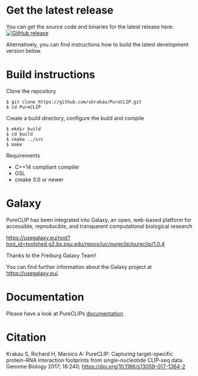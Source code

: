 # Get the latest release

You can get the source code and binaries for the latest release here: [![GitHub release](https://img.shields.io/github/release/skrakau/PureCLIP.svg)](https://github.com/skrakau/PureCLIP/releases/latest)

Alternatively, you can find instructions how to build the latest development version below.

# Build instructions

Clone the repository

    $ git clone https://github.com/skrakau/PureCLIP.git
    $ cd PureCLIP

Create a build directory, configure the build and compile

    $ mkdir build
    $ cd build
    $ cmake ../src
    $ make

Requirements

 - C++14 compliant compiler
 - GSL
 - cmake 3.0 or newer

# Galaxy

PureCLIP has been integrated into Galaxy, an open, web-based platform for accessible, reproducible, and transparent computational biological research

https://usegalaxy.eu/root?tool_id=toolshed.g2.bx.psu.edu/repos/iuc/pureclip/pureclip/1.0.4

Thanks to the Freiburg Galaxy Team!

You can find further information about the Galaxy project at https://usegalaxy.eu/.

# Documentation

Please have a look at PureCLIPs [documentation](http://pureclip.readthedocs.io/en/latest/).

# Citation

Krakau S, Richard H, Marsico A: PureCLIP: Capturing target-specific protein-RNA interaction footprints from single-nucleotide CLIP-seq data. Genome Biology 2017; 18:240; https://doi.org/10.1186/s13059-017-1364-2
